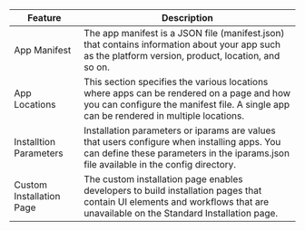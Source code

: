 | Feature                  | Description                                                                                                                                                                          |
| ------------------------ | ------------------------------------------------------------------------------------------------------------------------------------------------------------------------------------ |
| App Manifest             | The app manifest is a JSON file (manifest.json) that contains information about your app such as the platform version, product, location, and so on.                                 |
| App Locations            | This section specifies the various locations where apps can be rendered on a page and how you can configure the manifest file. A single app can be rendered in multiple locations.   |
| Installtion Parameters   | Installation parameters or iparams are values that users configure when installing apps. You can define these parameters in the iparams.json file available in the config directory. |
| Custom Installation Page | The custom installation page enables developers to build installation pages that contain UI elements and workflows that are unavailable on the Standard Installation page.           |
